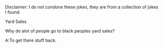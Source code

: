 Disclaimer: I do not condone these jokes, they are from a collection of jokes I found.

Yard Sales

Why do alot of people go to black peoples yard sales?




A:To get there stuff back.

